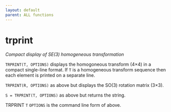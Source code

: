 ```yaml
---
layout: default
parent: ALL functions
---
```

# trprint
_Compact display of SE(3) homogeneous transformation_


```TRPRINT(T, OPTIONS)``` displays the homogoneous transform (4&times;4) in a compact
single-line format.  If `T` is a homogeneous transform sequence then each
element is printed on a separate line.


```TRPRINT(R, OPTIONS)``` as above but displays the SO(3) rotation matrix (3&times;3).


```S = TRPRINT(T, OPTIONS)``` as above but returns the string.


TRPRINT `T` `OPTIONS` is the command line form of above.
